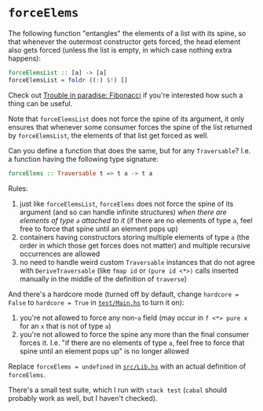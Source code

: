 # `forceElems`

The following function "entangles" the elements of a list with its spine, so that whenever the outermost constructor gets forced, the head element also gets forced (unless the list is empty, in which case nothing extra happens):

```haskell
forceElemsList :: [a] -> [a]
forceElemsList = foldr ((:) $!) []
```

Check out [Trouble in paradise: Fibonacci](https://github.com/effectfully/sketches/tree/master/trouble-in-paradise-fibonacci) if you're interested how such a thing can be useful.

Note that `forceElemsList` does not force the spine of its argument, it only ensures that whenever some consumer forces the spine of the list returned by `forceElemsList`, the elements of that list get forced as well.

Can you define a function that does the same, but for any `Traversable`? I.e. a function having the following type signature:

```haskell
forceElems :: Traversable t => t a -> t a
```

Rules:

1. just like `forceElemsList`, `forceElems` does not force the spine of its argument (and so can handle infinite structures) _when there are elements of type `a` attached to it_ (if there are no elements of type `a`, feel free to force that spine until an element pops up)
2. containers having constructors storing multiple elements of type `a` (the order in which those get forces does not matter) and multiple recursive occurrences are allowed
3. no need to handle weird custom `Traversable` instances that do not agree with `DeriveTraversable` (like `fmap id` or `(pure id <*>)` calls inserted manually in the middle of the definition of `traverse`)

And there's a hardcore mode (turned off by default, change `hardcore = False` to `hardcore = True` in [`test/Main.hs`](src/Main.hs) to turn it on):

1. you're not allowed to force any non-`a` field (may occur in `f <*> pure x` for an `x` that is not of type `a`)
2. you're not allowed to force the spine any more than the final consumer forces it. I.e. "if there are no elements of type `a`, feel free to force that spine until an element pops up" is no longer allowed

Replace `forceElems = undefined` in [`src/Lib.hs`](src/Lib.hs) with an actual definition of `forceElems`.

There's a small test suite, which I run with `stack test` (`cabal` should probably work as well, but I haven't checked).
